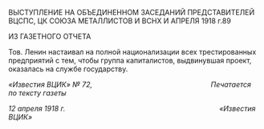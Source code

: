 ВЫСТУПЛЕНИЕ НА ОБЪЕДИНЕННОМ ЗАСЕДАНИЙ ПРЕДСТАВИТЕЛЕЙ ВЦСПС, ЦК СОЮЗА МЕТАЛЛИСТОВ И ВСНХ И АПРЕЛЯ 1918 г.89

ИЗ ГАЗЕТНОГО ОТЧЕТА

Тов. Ленин настаивал на полной национализации всех трестированных предприятий с тем, чтобы группа капиталистов, выдвинувшая проект, оказалась на службе государ­ству.

_«Известия ВЦИК» № 72,                                                            Печатается по тексту газеты_

_12 апреля 1918 г.                                                                              «Известия ВЦИК»_